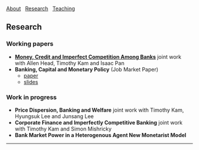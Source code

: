 [About](/index) &nbsp; [Research](/Research) &nbsp; [Teaching](/Teaching)


## Research

### Working papers

- [**Money, Credit and Imperfect Competition Among Banks**](https://github.com/samiengmanng/samiengmanng.github.io/files/8138292/hknp-2022-02-03.pdf)
  joint work with Allen Head, Timothy Kam and Isaac Pan 
- **Banking, Capital and Monetary Policy** (Job Market Paper)
  * [paper](https://github.com/samiengmanng/samiengmanng.github.io/files/8237802/bjaww_2022_03_04.pdf)
  * [slides](https://github.com/samiengmanng/samiengmanng.github.io/files/8237804/slides_ANU_v1.pdf)

### Work in progress
- **Price Dispersion, Banking and Welfare** joint work with Timothy Kam, Hyungsuk Lee and Junsang Lee
- **Corporate Finance and Imperfectly Competitive Banking** joint work with Timothy Kam and Simon Mishricky
- **Bank Market Power in a Heterogenous Agent New Monetarist Model**

---
<p style="font-size:11px">

